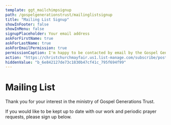 ```yaml
---
template: ggt_mailchimpsignup
path: /gospelgenerationstrust/mailinglistsignup
title: "Mailing List Signup"
showInFooter: false
showInMenu: false
signupPlaceholder: Your email address
askForFirstName: true
askForLastName: true
askForEmailPermission: true
permissionCaption: I'm happy to be contacted by email by the Gospel Generations Trust.
action: "https://christchurchmayfair.us1.list-manage.com/subscribe/post?u=6e842127de73c1830b47cf41c&amp;id=795f694f99"
hiddenValue: "b_6e842127de73c1830b47cf41c_795f694f99"
---
```

Mailing List
=============

Thank you for your interest in the ministry of Gospel Generations Trust.

If you would like to be kept up to date with our work and periodic prayer requests, please sign up below. 
